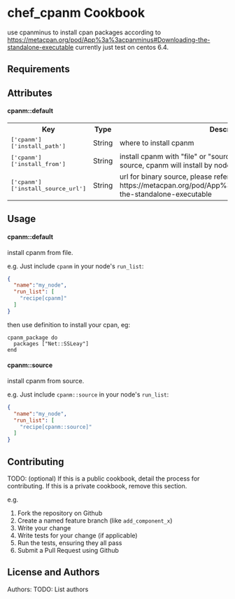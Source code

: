 chef_cpanm Cookbook
===================
use cpanminus to install cpan packages according to https://metacpan.org/pod/App%3a%3acpanminus#Downloading-the-standalone-executable
currently just test on centos 6.4.

Requirements
------------

Attributes
----------
#### cpanm::default
<table>
  <tr>
    <th>Key</th>
    <th>Type</th>
    <th>Description</th>
    <th>Default</th>
  </tr>
  <tr>
    <td><tt>['cpanm']['install_path']</tt></td>
    <td>String</td>
    <td>where to install cpanm</td>
    <td><tt>/usr/bin</tt></td>
  </tr>
  <tr>
    <td><tt>['cpanm']['install_from']</tt></td>
    <td>String</td>
    <td>install cpanm with "file" or "source", if you choose install from source, cpanm will install by node['cpanm']['install_source_url']</td>
    <td><tt>file</tt></td>
  </tr>
  <tr>
    <td><tt>['cpanm']['install_source_url']</tt></td>
    <td>String</td>
    <td>url for binary source, please refer to https://metacpan.org/pod/App%3a%3acpanminus#Downloading-the-standalone-executable</td>
    <td><tt>http://xrl.us/cpanm</tt></td>
  </tr>

</table>

Usage
-----
#### cpanm::default
install cpanm from file.

e.g.
Just include `cpanm` in your node's `run_list`:

```json
{
  "name":"my_node",
  "run_list": [
    "recipe[cpanm]"
  ]
}
```
then use definition to install your cpan, eg:
```
cpanm_package do
  packages ["Net::SSLeay"]
end

```

#### cpanm::source
install cpanm from source.

e.g.
Just include `cpanm::source` in your node's `run_list`:

```json
{
  "name":"my_node",
  "run_list": [
    "recipe[cpanm::source]"
  ]
}
```

Contributing
------------
TODO: (optional) If this is a public cookbook, detail the process for contributing. If this is a private cookbook, remove this section.

e.g.
1. Fork the repository on Github
2. Create a named feature branch (like `add_component_x`)
3. Write your change
4. Write tests for your change (if applicable)
5. Run the tests, ensuring they all pass
6. Submit a Pull Request using Github

License and Authors
-------------------
Authors: TODO: List authors
